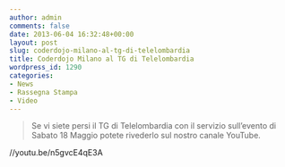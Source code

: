 ```yaml
---
author: admin
comments: false
date: 2013-06-04 16:32:48+00:00
layout: post
slug: coderdojo-milano-al-tg-di-telelombardia
title: Coderdojo Milano al TG di Telelombardia
wordpress_id: 1290
categories:
- News
- Rassegna Stampa
- Video
---
```


<blockquote>Se vi siete persi il TG di Telelombardia con il servizio sull’evento di Sabato 18 Maggio potete rivederlo sul nostro canale YouTube.</blockquote>


//youtu.be/n5gvcE4qE3A
